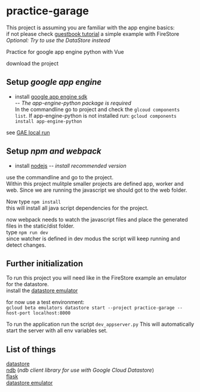 # practice-garage

This project is assuming you are familiar with the app engine basics:<br>
if not please check [guestbook tutorial](https://gaedevs.com/blog/how-to-use-the-firestore-emulator-with-a-python-3-flask-app)
a simple example with FireStore<br>
_Optional: Try to use the DataStore instead_

Practice for google app engine python with Vue

download the project

## Setup _google app engine_

- install 
[google app engine sdk](https://cloud.google.com/sdk/docs/)<br>
-- _The app-engine-python package is required_
<br>In the commandline go to project and check the `glcoud components list`. If app-engine-python is not installed run: `gcloud components install app-engine-python`


see [GAE local run](https://cloud.google.com/appengine/docs/standard/python3/testing-and-deploying-your-app)


## Setup _npm and webpack_

- install [nodejs](https://nodejs.org/en/) -- _install recommended version_

use the commandline and go to the project.<br>
Within this project mulitple smaller projects are defined app, worker and web. Since we are running
the javascript we should got to the web folder.

Now type `npm install`<br>
this will install all java script dependencies for the project.

now webpack needs to watch the javascript files and place the generated files in the static/dist folder.<br>
type `npm run dev`
<br>since watcher is defined in dev modus the script will keep running and detect changes.

## Further initialization
To run this project you will need like in the FireStore example an emulator for the datastore.<br>
install the [datastore emulator](https://cloud.google.com/datastore/docs/tools/datastore-emulator)<br>

for now use a test environment:<br>
`gcloud beta emulators datastore start --project practice-garage --host-port localhost:8000`<br>

To run the application run the script `dev_appserver.py`
This will automatically start the server with all env variables set.


## List of things
[datastore](https://googleapis.dev/python/datastore/latest/index.html)<br>
[ndb](https://googleapis.dev/python/python-ndb/latest/index.html) (_ndb client library for use with Google Cloud Datastore_)<br>
[flask](http://flask.palletsprojects.com/en/1.1.x/)<br>
[datastore emulator](https://cloud.google.com/datastore/docs/tools/datastore-emulator)<br>
